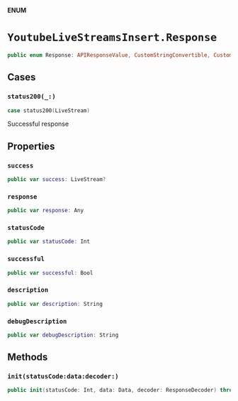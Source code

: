 **ENUM**

# `YoutubeLiveStreamsInsert.Response`

```swift
public enum Response: APIResponseValue, CustomStringConvertible, CustomDebugStringConvertible
```

## Cases
### `status200(_:)`

```swift
case status200(LiveStream)
```

Successful response

## Properties
### `success`

```swift
public var success: LiveStream?
```

### `response`

```swift
public var response: Any
```

### `statusCode`

```swift
public var statusCode: Int
```

### `successful`

```swift
public var successful: Bool
```

### `description`

```swift
public var description: String
```

### `debugDescription`

```swift
public var debugDescription: String
```

## Methods
### `init(statusCode:data:decoder:)`

```swift
public init(statusCode: Int, data: Data, decoder: ResponseDecoder) throws
```
